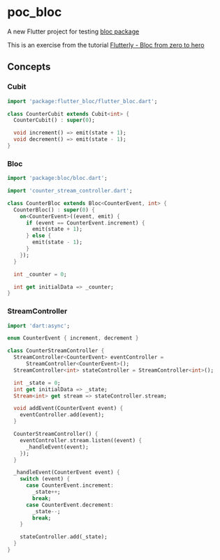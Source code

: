 # poc_bloc

A new Flutter project for testing [bloc package](https://pub.dev/packages/flutter_bloc)

This is an exercise from the tutorial [Flutterly - Bloc from zero to hero](https://www.youtube.com/watch?v=toPtm6eyyeE&list=PLptHs0ZDJKt_T-oNj_6Q98v-tBnVf-S_o&index=3)

## Concepts

### Cubit

```dart
import 'package:flutter_bloc/flutter_bloc.dart';

class CounterCubit extends Cubit<int> {
  CounterCubit() : super(0);

  void increment() => emit(state + 1);
  void decrement() => emit(state - 1);
}
```

### Bloc

```dart
import 'package:bloc/bloc.dart';

import 'counter_stream_controller.dart';

class CounterBloc extends Bloc<CounterEvent, int> {
  CounterBloc() : super(0) {
    on<CounterEvent>((event, emit) {
      if (event == CounterEvent.increment) {
        emit(state + 1);
      } else {
        emit(state - 1);
      }
    });
  }

  int _counter = 0;

  int get initialData => _counter;
}
```
### StreamController

```dart
import 'dart:async';

enum CounterEvent { increment, decrement }

class CounterStreamController {
  StreamController<CounterEvent> eventController =
      StreamController<CounterEvent>();
  StreamController<int> stateController = StreamController<int>();

  int _state = 0;
  int get initialData => _state;
  Stream<int> get stream => stateController.stream;

  void addEvent(CounterEvent event) {
    eventController.add(event);
  }

  CounterStreamController() {
    eventController.stream.listen((event) {
      _handleEvent(event);
    });
  }

  _handleEvent(CounterEvent event) {
    switch (event) {
      case CounterEvent.increment:
        _state++;
        break;
      case CounterEvent.decrement:
        _state--;
        break;
    }

    stateController.add(_state);
  }
}
```
